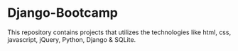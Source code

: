 # Django-Bootcamp
This repository contains projects that utilizes the technologies like html, css, javascript, jQuery, Python, Django &amp; SQLite. 
